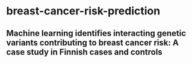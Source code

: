 # breast-cancer-risk-prediction
## Machine learning identifies interacting genetic variants contributing to breast cancer risk: A case study in Finnish cases and controls
